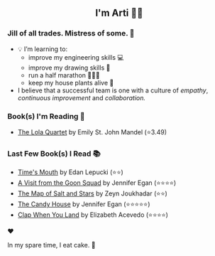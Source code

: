 <div align="center">
  
  ## I'm Arti 👋🏽
  
</div>
  
### Jill of all trades. Mistress of some. 👑

- 💡 I’m learning to:
  - improve my engineering skills 💻
  - improve my drawing skills 🎨
  - run a half marathon 🏃🏽‍♀️
  - keep my house plants alive 🌱
- I believe that a successful team is one with a culture of _empathy_, _continuous improvement_ and _collaboration._


### Book(s) I'm Reading 📖
<!-- GOODREADS-LIST:START -->
- [The Lola Quartet](https://www.goodreads.com/review/show/4340728732?utm_medium=api&utm_source=rss) by Emily St. John Mandel (⭐️3.49)
<!-- GOODREADS-LIST:END -->

### Last Few Book(s) I Read 📚
<!-- GOODREADS-READ-LIST:START -->
- [Time&apos;s Mouth](https://www.goodreads.com/review/show/6305394322?utm_medium=api&utm_source=rss) by Edan Lepucki (⭐⭐)
- [A Visit from the Goon Squad](https://www.goodreads.com/review/show/2755894147?utm_medium=api&utm_source=rss) by Jennifer Egan (⭐⭐⭐⭐)
- [The Map of Salt and Stars](https://www.goodreads.com/review/show/2601757364?utm_medium=api&utm_source=rss) by Zeyn Joukhadar (⭐⭐)
- [The Candy House](https://www.goodreads.com/review/show/4626893088?utm_medium=api&utm_source=rss) by Jennifer Egan (⭐⭐⭐⭐⭐)
- [Clap When You Land](https://www.goodreads.com/review/show/5941330138?utm_medium=api&utm_source=rss) by Elizabeth Acevedo (⭐⭐⭐⭐)
<!-- GOODREADS-READ-LIST:END -->
❤️

In my spare time, I eat cake. 🍰
